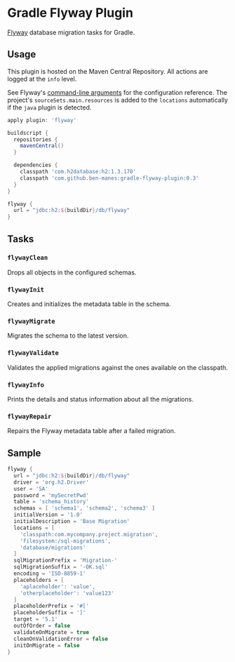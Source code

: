# Gradle Flyway Plugin
[Flyway](http://flywaydb.org) database migration tasks for Gradle.

## Usage

This plugin is hosted on the Maven Central Repository. All actions are logged at the `info` level.

See Flyway's [command-line arguments](http://flywaydb.org/documentation/commandline) for the
configuration reference. The project's `sourceSets.main.resources` is added to the `locations`
automatically if the `java` plugin is detected. 

```groovy
apply plugin: 'flyway'

buildscript {
  repositories {
    mavenCentral()
  }

  dependencies {
    classpath 'com.h2database:h2:1.3.170'
    classpath 'com.github.ben-manes:gradle-flyway-plugin:0.3'
  }
}

flyway {
  url = "jdbc:h2:${buildDir}/db/flyway"
}
```

## Tasks

### `flywayClean`
Drops all objects in the configured schemas.

### `flywayInit`
Creates and initializes the metadata table in the schema.

### `flywayMigrate`
Migrates the schema to the latest version.

### `flywayValidate`
Validates the applied migrations against the ones available on the classpath.

### `flywayInfo`
Prints the details and status information about all the migrations.

### `flywayRepair`
Repairs the Flyway metadata table after a failed migration.

## Sample

```groovy
flyway {
  url = "jdbc:h2:${buildDir}/db/flyway"    
  driver = 'org.h2.Driver'
  user = 'SA'
  password = 'mySecretPwd'
  table = 'schema_history'
  schemas = [ 'schema1', 'schema2', 'schema3' ]
  initialVersion = '1.0'
  initialDescription = 'Base Migration'
  locations = [
    'classpath:com.mycompany.project.migration',
    'filesystem:/sql-migrations',
    'database/migrations'
  ]
  sqlMigrationPrefix = 'Migration-'
  sqlMigrationSuffix = '-OK.sql'
  encoding = 'ISO-8859-1'
  placeholders = [ 
    'aplaceholder': 'value',
    'otherplaceholder': 'value123'
  ]
  placeholderPrefix = '#['
  placeholderSuffix = ']'
  target = '5.1'
  outOfOrder = false
  validateOnMigrate = true
  cleanOnValidationError = false
  initOnMigrate = false
}
```
